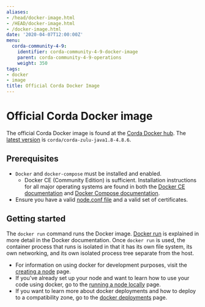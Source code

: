 ```yaml
---
aliases:
- /head/docker-image.html
- /HEAD/docker-image.html
- /docker-image.html
date: '2020-04-07T12:00:00Z'
menu:
  corda-community-4-9:
    identifier: corda-community-4-9-docker-image
    parent: corda-community-4-9-operations
    weight: 350
tags:
- docker
- image
title: Official Corda Docker Image
---
```


# Official Corda Docker image

The official Corda Docker image is found at the [Corda Docker hub](https://hub.docker.com/u/corda). The [latest version](https://hub.docker.com/r/corda/corda-zulu-java1.8-4.8.6) is `corda/corda-zulu-java1.8-4.8.6`.

## Prerequisites

* `Docker` and `docker-compose` must be installed and enabled.
  * Docker CE (Community Edition) is sufficient. Installation instructions for all major operating systems are found in both the [Docker CE documentation](https://www.docker.com/community-edition)
    and [Docker Compose documentation](https://docs.docker.com/compose/install/).
* Ensure you have a valid [node.conf file](../../../../../en/platform/corda/4.9/community/node-database-tables.md) and a valid set of certificates.

## Getting started

The `docker run` command runs the Docker image. [Docker run](https://docs.docker.com/engine/reference/commandline/run/) is explained in more detail in the Docker documentation. Once `docker run` is used,
the container process that runs is isolated in that it has its own file system, its own networking, and its own isolated process tree separate from the host.

* For information on using docker for development purposes, visit the [creating a node](generating-a-node.md) page.
* If you've already set up your node and want to learn how to use your code using docker, go to the [running a node locally](running-a-node.md) page.
* If you want to learn more about docker deployments and how to deploy to a compatibility zone, go to the [docker deployments](node-docker-deployments.md) page.
